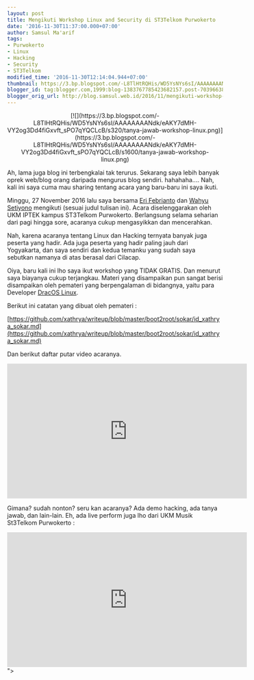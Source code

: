 ```yaml
---
layout: post
title: Mengikuti Workshop Linux and Security di ST3Telkom Purwokerto
date: '2016-11-30T11:37:00.000+07:00'
author: Samsul Ma'arif
tags:
- Purwokerto
- Linux
- Hacking
- Security
- ST3Telkom
modified_time: '2016-11-30T12:14:04.944+07:00'
thumbnail: https://3.bp.blogspot.com/-L8TlHtRQHis/WD5YsNYs6sI/AAAAAAAANdk/eAKY7dMH-VY2og3Dd4fiGxvft_sPO7qYQCLcB/s72-c/tanya-jawab-workshop-linux.png
blogger_id: tag:blogger.com,1999:blog-1383767785423682157.post-7039663894181080240
blogger_orig_url: http://blog.samsul.web.id/2016/11/mengikuti-workshop-linux-and-security.html
---
```


<div class="separator" style="clear: both; text-align: center;">[![](https://3.bp.blogspot.com/-L8TlHtRQHis/WD5YsNYs6sI/AAAAAAAANdk/eAKY7dMH-VY2og3Dd4fiGxvft_sPO7qYQCLcB/s320/tanya-jawab-workshop-linux.png)](https://3.bp.blogspot.com/-L8TlHtRQHis/WD5YsNYs6sI/AAAAAAAANdk/eAKY7dMH-VY2og3Dd4fiGxvft_sPO7qYQCLcB/s1600/tanya-jawab-workshop-linux.png)</div>

Ah, lama juga blog ini terbengkalai tak terurus. Sekarang saya lebih banyak oprek web/blog orang daripada mengurus blog sendiri. hahahaha.... Nah, kali ini saya cuma mau sharing tentang acara yang baru-baru ini saya ikuti.  

Minggu, 27 November 2016 lalu saya bersama [Eri Febrianto](http://erilinux.web.id/) dan [Wahyu Setiyono](http://waahyu.my.id/) mengikuti (sesuai judul tulisan ini). Acara diselenggarakan oleh UKM IPTEK kampus ST3Telkom Purwokerto. Berlangsung selama seharian dari pagi hingga sore, acaranya cukup mengasyikkan dan mencerahkan.  

Nah, karena acaranya tentang Linux dan Hacking ternyata banyak juga peserta yang hadir. Ada juga peserta yang hadir paling jauh dari Yogyakarta, dan saya sendiri dan kedua temanku yang sudah saya sebutkan namanya di atas berasal dari Cilacap.  

Oiya, baru kali ini lho saya ikut workshop yang TIDAK GRATIS. Dan menurut saya biayanya cukup terjangkau. Materi yang disampaikan pun sangat berisi disampaikan oleh pemateri yang berpengalaman di bidangnya, yaitu para Developer [DracOS Linux](http://dracos-linux.org/).  

Berikut ini catatan yang dibuat oleh pemateri :  

[https://github.com/xathrya/writeup/blob/master/boot2root/sokar/id_xathrya_sokar.md](https://github.com/xathrya/writeup/blob/master/boot2root/sokar/id_xathrya_sokar.md)  

Dan berikut daftar putar video acaranya.  

<iframe allowfullscreen="" src="https://www.youtube.com/embed/videoseries?list=PL7-xLuHP4DbNFTg61gJqYSiXEc8v_6L6T" width="560" height="315" frameborder="0"></iframe>  

Gimana? sudah nonton? seru kan acaranya? Ada demo hacking, ada tanya jawab, dan lain-lain. Eh, ada live perform juga lho dari UKM Musik St3Telkom Purwokerto :  

<iframe allowfullscreen="" src="https://www.youtube.com/embed/videoseries?list=PL7-xLuHP4DbPAVU2jOBzkNXF1M81Ehro_" width="560" height="315" frameborder="0"></iframe>">
